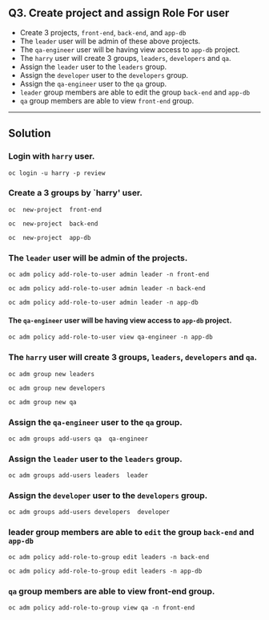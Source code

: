## Q3.  Create project and assign Role For user
- Create 3 projects, `front-end`, `back-end`, and `app-db`
- The `leader` user will be admin of these above projects. 
- The `qa-engineer` user will be having view access to `app-db`  project. 
- The `harry` user will create 3 groups, `leaders`, `developers` and `qa`. 
- Assign the `leader` user to the `leaders` group. 
- Assign the `developer` user to the `developers` group. 
- Assign the `qa-engineer` user to the `qa` group.
- `leader` group members are able to edit the group `back-end` and `app-db`
- `qa` group members are able to view `front-end` group. 
---
## Solution
### Login with `harry` user.
```
oc login -u harry -p review
```

### Create a 3 groups by `harry' user.
```
oc  new-project  front-end
```

```
oc  new-project  back-end
```

```
oc  new-project  app-db
```
### The `leader` user will be admin of the projects. 
```
oc adm policy add-role-to-user admin leader -n front-end
```
```
oc adm policy add-role-to-user admin leader -n back-end
```
```
oc adm policy add-role-to-user admin leader -n app-db
```

#### The `qa-engineer` user will be having view access to `app-db`  project. 
```
oc adm policy add-role-to-user view qa-engineer -n app-db
```

### The `harry` user will create 3 groups, `leaders`, `developers` and `qa`. 
```
oc adm group new leaders
```
```
oc adm group new developers
```
```
oc adm group new qa
```


### Assign the `qa-engineer` user to the `qa` group.
```
oc adm groups add-users qa  qa-engineer
```

### Assign the `leader` user to the `leaders` group. 
```
oc adm groups add-users leaders  leader
```
### Assign the `developer` user to the `developers` group. 

```
oc adm groups add-users developers  developer
```

### leader group members are able to `edit` the group `back-end` and `app-db`
```
oc adm policy add-role-to-group edit leaders -n back-end
```
```
oc adm policy add-role-to-group edit leaders -n app-db
```
### `qa` group members are able to view front-end group. 
```
oc adm policy add-role-to-group view qa -n front-end
```
